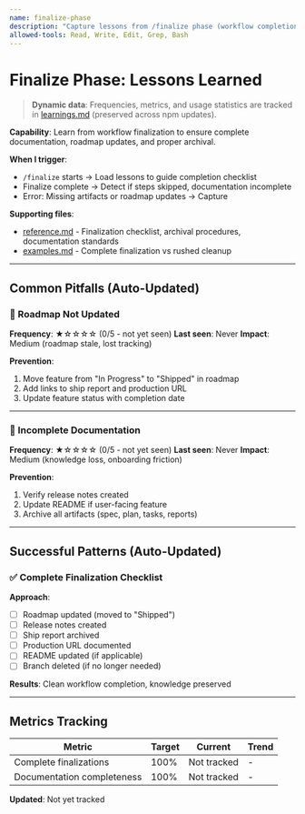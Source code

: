 ```yaml
---
name: finalize-phase
description: "Capture lessons from /finalize phase (workflow completion, artifact archival). Auto-triggers when: completing feature workflow, updating roadmap, archiving artifacts. Updates when: incomplete documentation, roadmap not updated, artifacts not archived."
allowed-tools: Read, Write, Edit, Grep, Bash
---
```


# Finalize Phase: Lessons Learned

> **Dynamic data**: Frequencies, metrics, and usage statistics are tracked in [learnings.md](learnings.md) (preserved across npm updates).

**Capability**: Learn from workflow finalization to ensure complete documentation, roadmap updates, and proper archival.

**When I trigger**:
- `/finalize` starts → Load lessons to guide completion checklist
- Finalize complete → Detect if steps skipped, documentation incomplete
- Error: Missing artifacts or roadmap updates → Capture

**Supporting files**:
- [reference.md](reference.md) - Finalization checklist, archival procedures, documentation standards
- [examples.md](examples.md) - Complete finalization vs rushed cleanup

---

## Common Pitfalls (Auto-Updated)

### 🚫 Roadmap Not Updated

**Frequency**: ★☆☆☆☆ (0/5 - not yet seen)
**Last seen**: Never
**Impact**: Medium (roadmap stale, lost tracking)

**Prevention**:
1. Move feature from "In Progress" to "Shipped" in roadmap
2. Add links to ship report and production URL
3. Update feature status with completion date

---

### 🚫 Incomplete Documentation

**Frequency**: ★☆☆☆☆ (0/5 - not yet seen)
**Last seen**: Never
**Impact**: Medium (knowledge loss, onboarding friction)

**Prevention**:
1. Verify release notes created
2. Update README if user-facing feature
3. Archive all artifacts (spec, plan, tasks, reports)

---

## Successful Patterns (Auto-Updated)

### ✅ Complete Finalization Checklist

**Approach**:
- [ ] Roadmap updated (moved to "Shipped")
- [ ] Release notes created
- [ ] Ship report archived
- [ ] Production URL documented
- [ ] README updated (if applicable)
- [ ] Branch deleted (if no longer needed)

**Results**: Clean workflow completion, knowledge preserved

---

## Metrics Tracking

| Metric | Target | Current | Trend |
|--------|--------|---------|-------|
| Complete finalizations | 100% | Not tracked | - |
| Documentation completeness | 100% | Not tracked | - |

**Updated**: Not yet tracked
